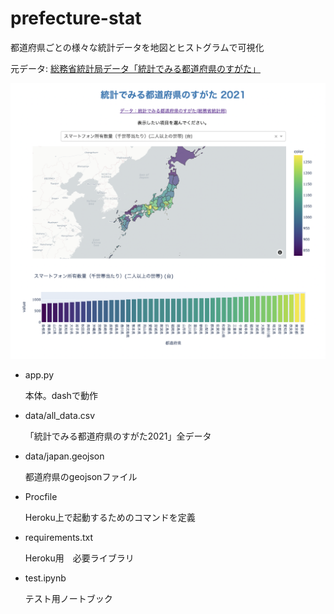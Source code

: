 # prefecture-stat

都道府県ごとの様々な統計データを地図とヒストグラムで可視化

元データ: [ 総務省統計局データ「統計でみる都道府県のすがた」](https://www.stat.go.jp/data/k-sugata/index.html)


![thumbnail](thumbnail.png "thumbnail")


* app.py

  本体。dashで動作

* data/all_data.csv

  「統計でみる都道府県のすがた2021」全データ

* data/japan.geojson
  
  都道府県のgeojsonファイル

* Procfile
  
  Heroku上で起動するためのコマンドを定義

* requirements.txt
  
  Heroku用　必要ライブラリ

* test.ipynb
  
  テスト用ノートブック




